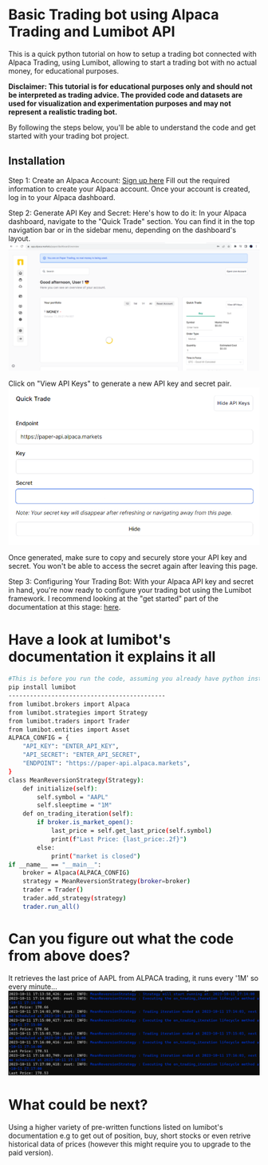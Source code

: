 # Basic Trading bot using Alpaca Trading and Lumibot API
This is a quick python tutorial on how to setup a trading bot connected with Alpaca Trading, using Lumibot, allowing to start a trading bot with no actual money, for educational purposes.

**Disclaimer: This tutorial is for educational purposes only and should not be interpreted as trading advice. The provided code and datasets are used for visualization and experimentation purposes and may not represent a realistic trading bot.**

By following the steps below, you'll be able to understand the code and get started with your trading bot project.

## Installation

Step 1: Create an Alpaca Account:
[Sign up here](https://app.alpaca.markets/signup)
Fill out the required information to create your Alpaca account.
Once your account is created, log in to your Alpaca dashboard.

Step 2: Generate API Key and Secret:
Here's how to do it:
In your Alpaca dashboard, navigate to the "Quick Trade" section. You can find it in the top navigation bar or in the sidebar menu, depending on the dashboard's layout.
![Generating API Key and Secret](/photo_1.png)

Click on "View API Keys" to generate a new API key and secret pair.
![Generating API Key and Secret](/photo_2.png)

Once generated, make sure to copy and securely store your API key and secret. You won't be able to access the secret again after leaving this page.

Step 3: Configuring Your Trading Bot:
With your Alpaca API key and secret in hand, you're now ready to configure your trading bot using the Lumibot framework.
I recommend looking at the "get started" part of the documentation at this stage:
[here](https://lumibot.lumiwealth.com/getting_started.html#getting-started).
# Have a look at lumibot's documentation it explains it all
```bash
#This is before you run the code, assuming you already have python installed (e.g python and command line, or an IDE such as Visual Studio Code with python and its terminal)
pip install lumibot
--------------------------------------------
from lumibot.brokers import Alpaca 
from lumibot.strategies import Strategy
from lumibot.traders import Trader
from lumibot.entities import Asset
ALPACA_CONFIG = {
    "API_KEY": "ENTER_API_KEY",
    "API_SECRET": "ENTER_API_SECRET",
    "ENDPOINT": "https://paper-api.alpaca.markets",
}
class MeanReversionStrategy(Strategy): 
    def initialize(self): 
        self.symbol = "AAPL"
        self.sleeptime = "1M"
    def on_trading_iteration(self):
        if broker.is_market_open():
            last_price = self.get_last_price(self.symbol)
            print(f"Last Price: {last_price:.2f}")
        else:
            print("market is closed")
if __name__ == "__main__":
    broker = Alpaca(ALPACA_CONFIG)
    strategy = MeanReversionStrategy(broker=broker)
    trader = Trader()
    trader.add_strategy(strategy)
    trader.run_all()
```
# Can you figure out what the code from above does?
It retrieves the last price of AAPL from ALPACA trading, it runs every '1M' so every minute...
![here is what it looks like](/photo_3.png)
# What could be next?
Using a higher variety of pre-written functions listed on lumibot's documentation e.g to get out of position, buy, short stocks or even retrive historical data of prices (however this might require you to upgrade to the paid version).
